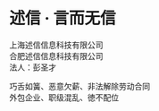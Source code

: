 # 述信 · 言而无信

上海述信信息科技有限公司<br/>
合肥述信信息科技有限公司<br/>
法人：彭圣才<br/>

巧舌如簧、恶意欠薪、非法解除劳动合同<br/>
外包企业、职级混乱、徳不配位<br/>


